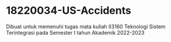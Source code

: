 # 18220034-US-Accidents

Dibuat untuk memenuhi tugas mata kuliah II3160 Teknologi Sistem Terintegrasi pada Semester I tahun Akademik 2022-2023
